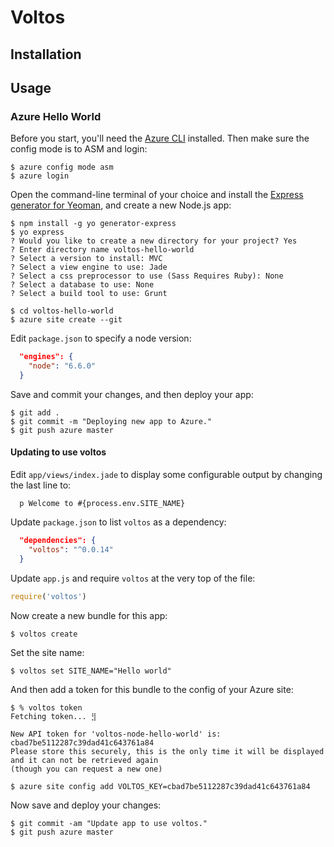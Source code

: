# Voltos

## Installation

## Usage

### Azure Hello World

Before you start, you'll need the [Azure CLI](https://azure.microsoft.com/en-us/documentation/articles/xplat-cli-install/)
installed. Then make sure the config mode is to ASM and login:

```
$ azure config mode asm
$ azure login
```

Open the command-line terminal of your choice and install the
[Express generator for Yeoman](https://github.com/petecoop/generator-express),
and create a new Node.js app:

```
$ npm install -g yo generator-express
$ yo express
? Would you like to create a new directory for your project? Yes
? Enter directory name voltos-hello-world
? Select a version to install: MVC
? Select a view engine to use: Jade
? Select a css preprocessor to use (Sass Requires Ruby): None
? Select a database to use: None
? Select a build tool to use: Grunt
```

```
$ cd voltos-hello-world
$ azure site create --git
```

Edit `package.json` to specify a node version:

```json
  "engines": {
    "node": "6.6.0"
  }
```

Save and commit your changes, and then deploy your app:

```
$ git add .
$ git commit -m "Deploying new app to Azure."
$ git push azure master
```

#### Updating to use voltos

Edit `app/views/index.jade` to display some configurable output by changing the last
line to:


```jade
  p Welcome to #{process.env.SITE_NAME}
```

Update `package.json` to list `voltos` as a dependency:

```json
  "dependencies": {
    "voltos": "^0.0.14"
  }
```

Update `app.js`  and require `voltos` at the very top of the file:

```javascript
require('voltos')
```

Now create a new bundle for this app:

```
$ voltos create
```

Set the site name:

```
$ voltos set SITE_NAME="Hello world"
```

And then add a token for this bundle to the config of your Azure site:

```
$ % voltos token
Fetching token... ⣻

New API token for 'voltos-node-hello-world' is: cbad7be5112287c39dad41c643761a84
Please store this securely, this is the only time it will be displayed and it can not be retrieved again
(though you can request a new one)

$ azure site config add VOLTOS_KEY=cbad7be5112287c39dad41c643761a84
```

Now save and deploy your changes:

```
$ git commit -am "Update app to use voltos."
$ git push azure master 
```

